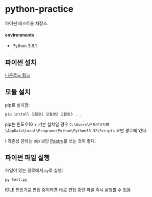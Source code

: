# python-practice

파이썬 테스트용 저장소.

#### environments

- Python 3.8.1


## 파이썬 설치

[다운로드 링크](https://www.python.org/downloads/)


## 모듈 설치

pip로 설치함:

```bash
pip install 모듈명1 모듈명2 모듈명3 ...
```

pip는 윈도우10 + 기본 설치일 경우 `C:\Users\윈도우유저명\AppData\Local\Programs\Python\Python38-32\Scripts` 요딴 경로에 있다.

ℹ️ 의존성 관리는 pip 보단 [Poetry](https://python-poetry.org/)를 쓰는 것이 좋다.


## 파이썬 파일 실행

파일이 있는 경로에서 `py`로 실행:

```bash
py test.py
```

IDLE 편집기로 편집 중이라면 `f5`로 편집 중인 파일 즉시 실행할 수 있음
